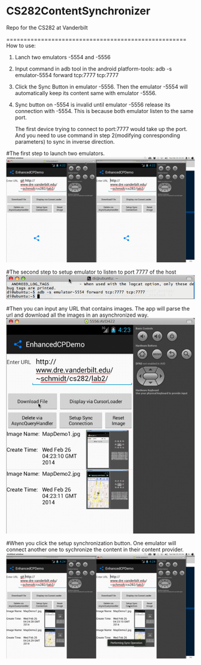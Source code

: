 CS282ContentSynchronizer
========================

Repo for the CS282 at Vanderbilt


====================================================
How to use:
1. Lanch two emulators -5554 and -5556

2. Input command in adb tool in the android platform-tools: adb -s emulator-5554 forward tcp:7777 tcp:7777

3. Click the Sync Button in emulator -5556. Then the emulator -5554 will automatically keep its content same with emulator -5556.

4. Sync button on -5554 is invalid until emulator -5556 release its connection with -5554. This is because both emulator listen to the same port.

	The first device trying to connect to port:7777 would take up the port.
	And you need to use command in step 2(modifying conresponding parameters) to sync in inverse direction.

#The first step to launch two emulators.
![Image Alt](/Demo/twoemulator.png)

#The second step to setup emulator to listen to port 7777 of the host
![Image Alt](/Demo/Command.png)

#Then you can input any URL that contains images. The app will parse the url and download all the images in an asynchronized way.
![Image Alt](/Demo/Downloads.png)

#When you click the setup synchronization button. One emulator will connect another one to sychronize the content in their content provider.
![Image Alt](/Demo/Perform.png)




